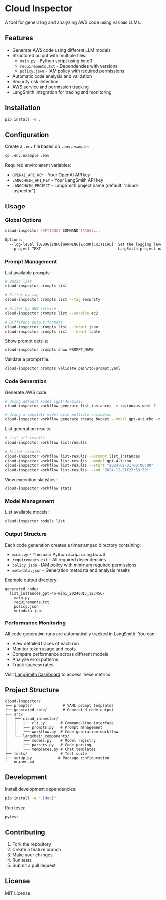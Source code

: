 # Cloud Inspector

A tool for generating and analyzing AWS code using various LLMs.

## Features

- Generate AWS code using different LLM models
- Structured output with multiple files:
  - `main.py` - Python script using boto3
  - `requirements.txt` - Dependencies with versions
  - `policy.json` - IAM policy with required permissions
- Automatic code analysis and validation
- Security risk detection
- AWS service and permission tracking
- LangSmith integration for tracing and monitoring

## Installation

```bash
pip install -e .
```

## Configuration

Create a `.env` file based on `.env.example`:

```bash
cp .env.example .env
```

Required environment variables:
- `OPENAI_API_KEY` - Your OpenAI API key
- `LANGCHAIN_API_KEY` - Your LangSmith API key
- `LANGCHAIN_PROJECT` - LangSmith project name (default: "cloud-inspector")

## Usage

### Global Options

```bash
cloud-inspector [OPTIONS] COMMAND [ARGS]...

Options:
  --log-level [DEBUG|INFO|WARNING|ERROR|CRITICAL]  Set the logging level (default: INFO)
  --project TEXT                                   LangSmith project name (default: cloud-inspector)
```

### Prompt Management

List available prompts:
```bash
# Basic list
cloud-inspector prompts list

# Filter by tag
cloud-inspector prompts list --tag security

# Filter by AWS service
cloud-inspector prompts list --service ec2

# Different output formats
cloud-inspector prompts list --format json
cloud-inspector prompts list --format table
```

Show prompt details:
```bash
cloud-inspector prompts show PROMPT_NAME
```

Validate a prompt file:
```bash
cloud-inspector prompts validate path/to/prompt.yaml
```

### Code Generation

Generate AWS code:
```bash
# Using default model (gpt-4o-mini)
cloud-inspector workflow generate list_instances -v region=us-west-2

# Using a specific model with multiple variables
cloud-inspector workflow generate create_bucket --model gpt-4-turbo -v bucket_name=my-bucket -v region=us-west-2
```

List generation results:
```bash
# List all results
cloud-inspector workflow list-results

# Filter results
cloud-inspector workflow list-results --prompt list_instances
cloud-inspector workflow list-results --model gpt-4-turbo
cloud-inspector workflow list-results --start "2024-01-01T00:00:00"
cloud-inspector workflow list-results --end "2024-12-31T23:59:59"
```

View execution statistics:
```bash
cloud-inspector workflow stats
```

### Model Management

List available models:
```bash
cloud-inspector models list
```

### Output Structure

Each code generation creates a timestamped directory containing:

- `main.py` - The main Python script using boto3
- `requirements.txt` - All required dependencies
- `policy.json` - IAM policy with minimum required permissions
- `metadata.json` - Generation metadata and analysis results

Example output directory:
```
generated_code/
  list_instances_gpt-4o-mini_20240315_123456/
    main.py
    requirements.txt
    policy.json
    metadata.json
```

### Performance Monitoring

All code generation runs are automatically tracked in LangSmith. You can:

- View detailed traces of each run
- Monitor token usage and costs
- Compare performance across different models
- Analyze error patterns
- Track success rates

Visit [LangSmith Dashboard](https://smith.langchain.com) to access these metrics.

## Project Structure

```
cloud-inspector/
├── prompts/              # YAML prompt templates
├── generated_code/       # Generated code output
├── src/
│   ├── cloud_inspector/
│   │   ├── cli.py       # Command-line interface
│   │   ├── prompts.py   # Prompt management
│   │   └── workflow.py  # Code generation workflow
│   └── langchain_components/
│       ├── models.py    # Model registry
│       ├── parsers.py   # Code parsing
│       └── templates.py # Chat templates
├── tests/               # Test suite
├── setup.py            # Package configuration
└── README.md
```

## Development

Install development dependencies:

```bash
pip install -e ".[dev]"
```

Run tests:

```bash
pytest
```

## Contributing

1. Fork the repository
2. Create a feature branch
3. Make your changes
4. Run tests
5. Submit a pull request

## License

MIT License
